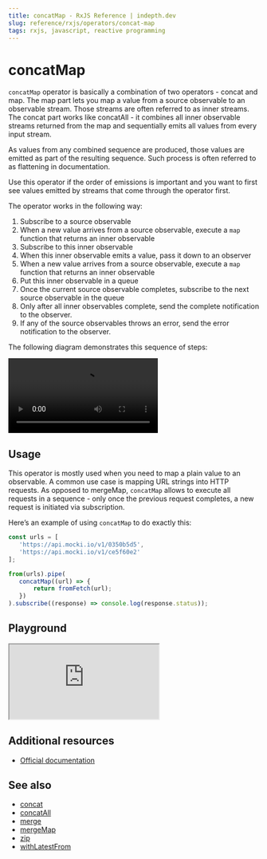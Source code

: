 ```yaml
---
title: concatMap - RxJS Reference | indepth.dev
slug: reference/rxjs/operators/concat-map
tags: rxjs, javascript, reactive programming
---
```


# concatMap

`concatMap` operator is basically a combination of two operators - concat and map. The map part lets you map a value from a source observable to an observable stream. Those streams are often referred to as inner streams. The concat part works like concatAll - it combines all inner observable streams returned from the map and sequentially emits all values from every input stream.

As values from any combined sequence are produced, those values are emitted as part of the resulting sequence. Such process is often referred to as flattening in documentation.

Use this operator if the order of emissions is important and you want to first see values emitted by streams that come through the operator first. 

The operator works in the following way:

1. Subscribe to a source observable
2. When a new value arrives from a source observable, execute a `map` function that returns an inner observable
3. Subscribe to this inner observable
4. When this inner observable emits a value, pass it down to an observer
5. When a new value arrives from a source observable, execute a `map` function that returns an inner observable
6. Put this inner observable in a queue
7. Once the current source observable completes, subscribe to the next source observable in the queue
8. Only after all inner observables complete, send the complete notification to the observer.
9. If any of the source observables throws an error, send the error notification to the observer.

The following diagram demonstrates this sequence of steps:

<video>
    <source src="https://images.indepth.dev/references/rxjs/operators/concat-map.mp4" type="video/mp4">
</video>

## Usage
This operator is mostly used when you need to map a plain value to an observable. A common use case is mapping URL strings into HTTP requests. As opposed to mergeMap, `concatMap` allows to execute all requests in a sequence - only once the previous request completes, a new request is initiated via subscription.

Here’s an example of using `concatMap` to do exactly this:

```javascript
const urls = [
   'https://api.mocki.io/v1/0350b5d5',
   'https://api.mocki.io/v1/ce5f60e2'
];

from(urls).pipe(
   concatMap((url) => {
       return fromFetch(url);
   })
).subscribe((response) => console.log(response.status));
```

## Playground

<iframe src="https://stackblitz.com/edit/indepth-rxjs-concat-map?embed=1&file=index.ts"></iframe>

## Additional resources

- [Official documentation](https://rxjs.dev/api/operators/concatMap)

## See also

- [concat](https://indepth.dev/reference/rxjs/operators/concat)
- [concatAll](https://indepth.dev/reference/rxjs/operators/concat-all)
- [merge](https://indepth.dev/reference/rxjs/operators/merge)
- [mergeMap](https://indepth.dev/reference/rxjs/operators/merge-map)
- [zip](https://indepth.dev/reference/rxjs/operators/zip)
- [withLatestFrom](https://indepth.dev/reference/rxjs/operators/with-latest-from)
